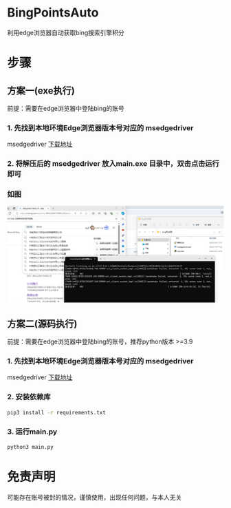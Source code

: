 # BingPointsAuto
利用edge浏览器自动获取bing搜索引擎积分

# 步骤

## 方案一(exe执行)

前提：需要在edge浏览器中登陆bing的账号

### 1. 先找到本地环境Edge浏览器版本号对应的 msedgedriver
msedgedriver [下载地址](https://developer.microsoft.com/en-us/microsoft-edge/tools/webdriver/?form=MA13LH#downloads)

### 2. 将解压后的 msedgedriver 放入main.exe 目录中，双击点击运行即可

### 如图

![截图](image.png)

## 方案二(源码执行)

前提：需要在edge浏览器中登陆bing的账号，推荐python版本 >=3.9

### 1. 先找到本地环境Edge浏览器版本号对应的 msedgedriver
msedgedriver [下载地址](https://developer.microsoft.com/en-us/microsoft-edge/tools/webdriver/?form=MA13LH#downloads)

### 2. 安装依赖库
``````bash
pip3 install -r requirements.txt
``````
### 3. 运行main.py
``````bash
python3 main.py
``````
# 免责声明
可能存在账号被封的情况，谨慎使用，出现任何问题，与本人无关